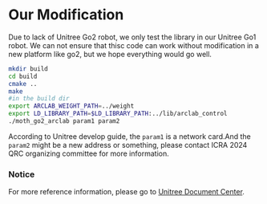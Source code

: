 
# Our Modification 

Due to lack of Unitree Go2 robot, we only test the library in our Unitree Go1 robot. We can not ensure that thisc code can work without modification in a new platform like go2, but we hope everything would go well.
```bash
mkdir build
cd build
cmake ..
make
#in the build dir
export ARCLAB_WEIGHT_PATH=../weight
export LD_LIBRARY_PATH=$LD_LIBRARY_PATH:../lib/arclab_control
./moth_go2_arclab param1 param2
```
According to Unitree develop guide, the `param1` is a network card.And the `param2` might be a new address or something, please contact ICRA 2024 QRC organizing committee for more information.

### Notice
For more reference information, please go to [Unitree Document Center](https://support.unitree.com/home/zh/developer).
